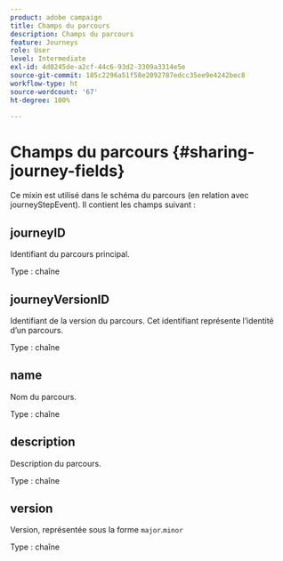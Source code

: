 ```yaml
---
product: adobe campaign
title: Champs du parcours
description: Champs du parcours
feature: Journeys
role: User
level: Intermediate
exl-id: 4d0245de-a2cf-44c6-93d2-3309a3314e5e
source-git-commit: 185c2296a51f58e2092787edcc35ee9e4242bec8
workflow-type: ht
source-wordcount: '67'
ht-degree: 100%

---
```


# Champs du parcours {#sharing-journey-fields}

Ce mixin est utilisé dans le schéma du parcours (en relation avec journeyStepEvent). Il contient les champs suivant :

## journeyID

Identifiant du parcours principal.

Type : chaîne

## journeyVersionID

Identifiant de la version du parcours. Cet identifiant représente l’identité d’un parcours.

Type : chaîne

## name

Nom du parcours.

Type : chaîne

## description

Description du parcours.

Type : chaîne

## version

Version, représentée sous la forme `major`.`minor`

Type : chaîne
